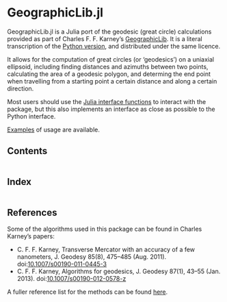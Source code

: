 # GeographicLib.jl

GeographicLib.jl is a Julia port of the geodesic (great circle) calculations
provided as part of Charles F. F. Karney’s [GeographicLib](https://geographiclib.sourceforge.io).  It is a literal transcription of the
[Python version](https://geographiclib.sourceforge.io/html/python/index.html),
and distributed under the same licence.

It allows for the computation of great circles (or ‘geodesics’) on a
uniaxial ellipsoid, including finding distances and azimuths between
two points, calculating the area of a geodesic polygon, and determing
the end point when travelling from a starting point a certain distance
and along a certain direction.

Most users should use the [Julia interface functions](@ref) to interact
with the package, but this also implements an interface as close as
possible to the Python interface.

[Examples](@ref) of usage are available.

## Contents

```@contents
```

## Index
```@index
```

## References

Some of the algorithms used in this package can be found in Charles
Karney&rsquo;s papers:

- C. F. F. Karney, Transverse Mercator with an accuracy of a few nanometers,
  J. Geodesy 85(8), 475–485 (Aug. 2011).
  doi:[10.1007/s00190-011-0445-3](https://doi.org/10.1007/s00190-011-0445-3)
- C. F. F. Karney, Algorithms for geodesics, J. Geodesy 87(1), 43–55 (Jan. 2013).
  doi:[10.1007/s00190-012-0578-z](https://doi.org/10.1007/s00190-012-0578-z)

A fuller reference list for the methods can be found
[here](https://geographiclib.sourceforge.io/geodesic-papers/biblio.html).

